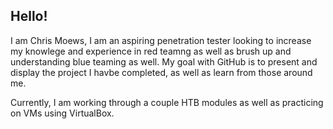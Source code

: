 ## Hello!
I am Chris Moews,
I am an aspiring penetration tester looking to increase my knowlege and experience in red teamng as well as brush up and understanding blue teaming as well.
My goal with GitHub is to present and display the project I havbe completed, as well as learn from those around me.

Currently, I am working through a couple HTB modules as well as practicing on VMs using VirtualBox.

<!--
**CMoews/CMoews** is a ✨ _special_ ✨ repository because its `README.md` (this file) appears on your GitHub profile.

Here are some ideas to get you started:

- 🔭 I’m currently working on ...
- 🌱 I’m currently learning ...
- 👯 I’m looking to collaborate on ...
- 🤔 I’m looking for help with ...
- 💬 Ask me about ...
- 📫 How to reach me: ...
- 😄 Pronouns: ...
- ⚡ Fun fact: ...
-->
